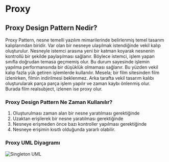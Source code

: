 # Proxy
## Proxy Design Pattern Nedir?
Proxy Pattern, nesne temelli yazılım mimarilerinde belirlenmiş temel tasarım kalıplarından biridir. Var olan bir nesneye ulaşılmak istendiğinde vekil kalıp oluşturulur. Nesneyle istemci arasına yeni bir katman koyarak nesnenin kontrollü bir şekilde paylaşılması sağlanır. Böylece istemci, işlem yapan sınıfla doğrudan temasa geçmemiş olur. Bu durum sayesinde işlemin yapılma performansında bir düşüklük olmaması sağlanır. Bu yüzden vekil kalıp fazla yük getiren işlemlerde kullanılır. Mesela; bir film sitesinden film izlenirken, filmin indirilmesi beklenmez. Arka tarafta vekil tasarım kalıbı oluşturularak parça parça işlem yapılır ve zaman kaybı önlenmiş olur. Burada film realsubject, izlenen ise proxy olur.

### Proxy Design Pattern Ne Zaman Kullanılır?
1. Oluşturulması zaman alan bir nesne yaratılması gerektiğinde
2. Uzaktan erişilerek bir nesne yaratılması gerektiğinde
3. Nesneye erişmeden önce bazı kontroller yapılması gerektiğinde
4. Nesneye erişimin kısıtlı olduğunda yararlı olabilir.

 ### Proxy UML Diyagramı
![Singleton UML](https://upload.wikimedia.org/wikipedia/commons/thumb/7/75/Proxy_pattern_diagram.svg/439px-Proxy_pattern_diagram.svg.png)
